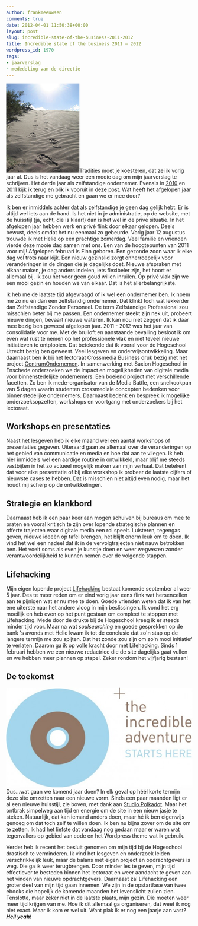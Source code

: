 ```yaml
---
author: frankmeeuwsen
comments: true
date: 2012-04-01 11:50:38+00:00
layout: post
slug: incredible-state-of-the-business-2011-2012
title: Incredible state of the business 2011 – 2012
wordpress_id: 1970
tags:
- jaarverslag
- mededeling van de directie
---
```


![](../images/uploadimages/113055330_c4b616bcda_m.jpg)Tradities moet je koesteren, dat zei ik vorig jaar al. Dus is het vandaag weer een mooie dag om mijn jaarverslag te schrijven. Het derde jaar als zelfstandige ondernemer. Evenals in [2010](/jaarverslag-2010/) en [2011](http://incredibleadventure.nl/2011/04/incredible-state-of-the-business-2010-2011/) kijk ik terug en blik ik vooruit in deze post. Wat heeft het afgelopen jaar als zelfstandige me gebracht en gaan we er mee door?

<!-- more -->

Ik ben er inmiddels achter dat als zelfstandige je geen dag gelijk hebt. Er is altijd wel iets aan de hand. Is het niet in je administratie, op de website, met de huisstijl (ja, echt, die is klaar!) dan is het wel in de privé situatie. In het afgelopen jaar hebben werk en privé flink door elkaar gelopen. Deels bewust, deels omdat het nu eenmaal zo gebeurde. Vorig jaar 12 augustus trouwde ik met Helie op een prachtige zomerdag. Veel familie en vrienden vierde deze mooie dag samen met ons. Een van de hoogtepunten van 2011 voor mij! Afgelopen februari is Finn geboren. Een gezonde zoon waar ik elke dag vol trots naar kijk. Een nieuw gezinslid zorgt onherroepelijk voor veranderingen in de dingen die je dagelijks doet. Nieuwe afspraken met elkaar maken, je dag anders indelen, iets flexibeler zijn, het hoort er allemaal bij. Ik zou het voor geen goud willen inruilen. Op privé vlak zijn we een mooi gezin en houden we van elkaar. Dat is het allerbelangrijkste.

Ik heb me de laatste tijd afgevraagd of ik wel een ondernemer ben. Ik noem me zo nu en dan een zelfstandig ondernemer. Dat klinkt toch wat lekkerder dan Zelfstandige Zonder Personeel. De term Zelfstandige Professional zou misschien beter bij me passen. Een ondernemer steekt zijn nek uit, probeert nieuwe dingen, bevaart nieuwe wateren. Ik kan nou niet zeggen dat ik daar mee bezig ben geweest afgelopen jaar. 2011 - 2012 was het jaar van consolidatie voor me. Met de bruiloft en aanstaande bevalling besloot ik om even wat rust te nemen op het professionele vlak en niet teveel nieuwe initiatieven te ontplooien. Dat betekende dat ik vooral voor de Hogeschool Utrecht bezig ben geweest. Veel lesgeven en onderwijsontwikkeling. Maar daarnaast ben ik bij het lectoraat Crossmedia Business druk bezig met het project [CentrumOndernemen](http://www.centrumondernemen.nl/). In samenwerking met Saxion Hogeschool in Enschede onderzoeken we de impact en mogelijkheden van digitale media voor binnenstedelijke ondernemers. Een boeiend project met verschillende facetten. Zo ben ik mede-organisator van de Media Battle, een snelkookpan van 5 dagen waarin studenten crossmediale concepten bedenken voor binnenstedelijke ondernemers. Daarnaast bedenk en bespreek ik mogelijke onderzoeksopzetten, workshops en voortgang met onderzoekers bij het lectoraat.


## Workshops en presentaties


Naast het lesgeven heb ik elke maand wel een aantal workshops of presentaties gegeven. Uiteraard gaan ze allemaal over de veranderingen op het gebied van communicatie en media en hoe dat aan te vliegen. Ik heb hier inmiddels wel een aardige routine in ontwikkeld, maar blijf me steeds vastbijten in het zo actueel mogelijk maken van mijn verhaal. Dat betekent dat voor elke presentatie of bij elke workshop ik probeer de laatste cijfers of nieuwste cases te hebben. Dat is misschien niet altijd even nodig, maar het houdt mij scherp op de ontwikkelingen.


## Strategie en klankbord


Daarnaast heb ik een paar keer aan mogen schuiven bij bureaus om mee te praten en vooral kritisch te zijn over lopende strategische plannen en offerte trajecten waar digitale media een rol speelt. Luisteren, tegengas geven, nieuwe ideeën op tafel brengen, het blijft enorm leuk om te doen. Ik vind het wel een nadeel dat ik in de vervolgtrajecten niet nauw betrokken ben. Het voelt soms als even je kunstje doen en weer wegwezen zonder verantwoordelijkheid te kunnen nemen over de volgende stappen.


## Lifehacking


Mijn eigen lopende project [Lifehacking](http://www.lifehacking.nl) bestaat komende september al weer 5 jaar. Des te meer reden om er eind vorig jaar eens flink wat hersencellen aan te pijnigen wat er nu mee te doen. Goede vrienden weten dat ik van het ene uiterste naar het andere vloog in mijn beslissingen. Ik vond het erg moeilijk en heb even op het punt gestaan om compleet te stoppen met Lifehacking. Mede door de drukte bij de Hogeschool kreeg ik er steeds minder tijd voor. Maar na wat _soulsearching_ en goede gesprekken op de bank 's avonds met Helie kwam ik tot de conclusie dat zo'n stap op de langere termijn me zou spijten. Dat het zonde zou zijn om zo'n mooi initiatief te verlaten. Daarom ga ik op volle kracht door met Lifehacking. Sinds 1 februari hebben we een nieuwe redactrice die de site dagelijks gaat vullen en we hebben meer plannen op stapel. Zeker rondom het vijfjarig bestaan!


## De toekomst


![](../images/uploadimages/THEIA_logo_pos_CMYK-550x293.jpg)Dus...wat gaan we komend jaar doen? In elk geval op héél korte termijn deze site omzetten naar een nieuwe vorm. Sinds een paar maanden ligt er al een nieuwe huisstijl, zie boven, met dank aan [Studio Polkadot](http://studiopolkadot.nl/). Maar het ontbrak simpelweg aan tijd en energie om de site in een nieuw jasje te steken. Natuurlijk, dat kan iemand anders doen, maar hé ik ben eigenwijs genoeg om dat toch zelf te willen doen. Ik ben nu bijna zover om de site om te zetten. Ik had het liefste dat vandaag nog gedaan maar er waren wat tegenvallers op gebied van code en het Wordpress theme wat ik gebruik.

Verder heb ik recent het besluit genomen om mijn tijd bij de Hogeschool drastisch te verminderen. Ik vind het lesgeven en onderzoek leiden verschrikkelijk leuk, maar de balans met eigen project en opdrachtgevers is weg. Die ga ik weer terugbrengen. Door minder les te geven, mijn tijd effectiever te besteden binnen het lectoraat en weer aandacht te geven aan het vinden van nieuwe opdrachtgevers. Daarnaast zal Lifehacking een groter deel van mijn tijd gaan innemen. We zijn in de opstartfase van twee ebooks die hopelijk de komende maanden het levenslicht zullen zien. Tenslotte, maar zeker niet in de laatste plaats, mijn gezin. Die moeten weer meer tijd krijgen van me. Hoe ik dit allemaal ga organiseren, dat weet ik nog niet exact. Maar ik kom er wel uit. Want plak ik er nog een jaarje aan vast? _**Hell yeah!**_


